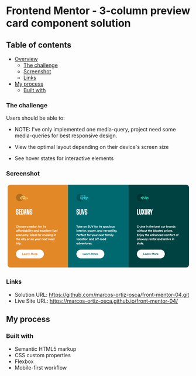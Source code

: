 # Frontend Mentor - 3-column preview card component solution

## Table of contents

- [Overview](#overview)
  - [The challenge](#the-challenge)
  - [Screenshot](#screenshot)
  - [Links](#links)
- [My process](#my-process)
  - [Built with](#built-with)
  


### The challenge

Users should be able to:

- NOTE: I've only implemented one media-query, project need some media-queries for best responsive design.

- View the optimal layout depending on their device's screen size
- See hover states for interactive elements

### Screenshot

![Screenshot](my_screenshot.png)


### Links

- Solution URL: https://github.com/marcos-ortiz-osca/front-mentor-04.git
- Live Site URL: https://marcos-ortiz-osca.github.io/front-mentor-04/

## My process

### Built with

- Semantic HTML5 markup
- CSS custom properties
- Flexbox
- Mobile-first workflow

